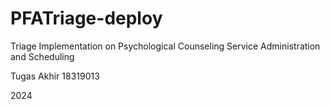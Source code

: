 # PFATriage-deploy
Triage Implementation on Psychological Counseling Service Administration and Scheduling 

Tugas Akhir 18319013

2024
